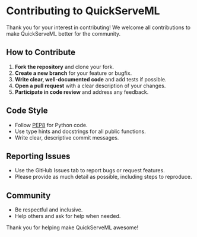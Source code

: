 # Contributing to QuickServeML

Thank you for your interest in contributing! We welcome all contributions to make QuickServeML better for the community.

## How to Contribute

1. **Fork the repository** and clone your fork.
2. **Create a new branch** for your feature or bugfix.
3. **Write clear, well-documented code** and add tests if possible.
4. **Open a pull request** with a clear description of your changes.
5. **Participate in code review** and address any feedback.

## Code Style
- Follow [PEP8](https://www.python.org/dev/peps/pep-0008/) for Python code.
- Use type hints and docstrings for all public functions.
- Write clear, descriptive commit messages.

## Reporting Issues
- Use the GitHub Issues tab to report bugs or request features.
- Please provide as much detail as possible, including steps to reproduce.

## Community
- Be respectful and inclusive.
- Help others and ask for help when needed.

Thank you for helping make QuickServeML awesome! 